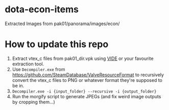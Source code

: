 # dota-econ-items
Extracted Images from pak01/panorama/images/econ/

# How to update this repo

1. Extract vtex_c files from pak01_dir.vpk using [VIDE](http://www.riintouge.com/VIDE/) or your favourite extraction tool.
2. Use `Decompiler.exe` from https://github.com/SteamDatabase/ValveResourceFormat to recursively convert the vtex_c files to PNG or whatever format they're supposed to be in.
3. `Decompiler.exe -i {input_folder} --recursive -i {output_folder}`
4. Run the morgify script to generate JPEGs (and fix weird image outputs by cropping them...)

